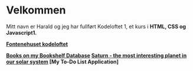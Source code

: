 # Velkommen <br>  

Mitt navn er Harald og jeg har fullført Kodeloftet 1, et kurs i <strong>HTML, CSS og Javascript1<strong>. 

[Fontenehuset kodeloftet](https://www.fontenehusetbergen.no/kodeloftet)

[Books on my Bookshelf Database](https://mybookshelf-silk.vercel.app/)
[Saturn - the most interesting planet in our solar system](https://saturnkodeloft1.vercel.app/)
[My To-Do List Application]

